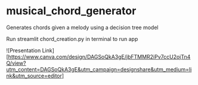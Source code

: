 # musical_chord_generator
Generates chords given a melody using a decision tree model

Run streamlit chord_creation.py in terminal to run app

![Presentation Link][https://www.canva.com/design/DAGSoQkA3gE/jbFTMMR2iPv7ccU2ojTn4Q/view?utm_content=DAGSoQkA3gE&utm_campaign=designshare&utm_medium=link&utm_source=editor]
